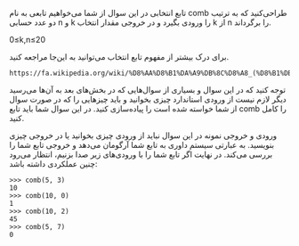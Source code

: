 تابع انتخابی
در این سوال از شما می‌خواهیم تابعی به نام comb طراحی‌کنید که به ترتیب دو عدد حسابی
n و k 
را ورودی بگیرد و در خروجی مقدار انتخاب k از n را برگرداند.

0≤k,n≤20

برای درک بیشتر از مفهوم تابع انتخاب می‌توانید به این‌جا مراجعه کنید.
```angular2html
https://fa.wikipedia.org/wiki/%D8%AA%D8%B1%DA%A9%DB%8C%D8%A8_(%D8%B1%DB%8C%D8%A7%D8%B6%DB%8C)
```

توجه کنید که در این سوال و بسیاری از سوال‌هایی که در بخش‌های بعد به آن‌ها می‌رسید دیگر لازم نیست از ورودی استاندارد چیزی بخوانید و باید چیزهایی را که در صورت سوال از شما خواسته شده است را پیاده‌سازی کنید. در این سوال شما باید تابع comb را کامل کنید.

ورودی و خروجی نمونه
در این سوال نباید از ورودی چیزی بخوانید یا در خروجی چیزی بنویسید. به عبارتی سیستم داوری به تابع شما آرگومان می‌دهد و خروجی تابع شما را بررسی می‌کند. در نهایت اگر تابع شما را با ورودی‌های زیر صدا بزنیم، انتظار می‌رود چنین عملکردی داشته باشد:

```angular2html
>>> comb(5, 3)
10
>>> comb(10, 0)
1
>>> comb(10, 2)
45
>>> comb(5, 7)
0
```

